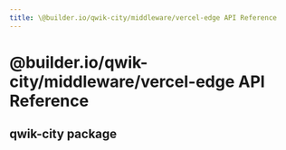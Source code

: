 ```yaml
---
title: \@builder.io/qwik-city/middleware/vercel-edge API Reference
---
```


# @builder.io/qwik-city/middleware/vercel-edge API Reference

## qwik-city package
